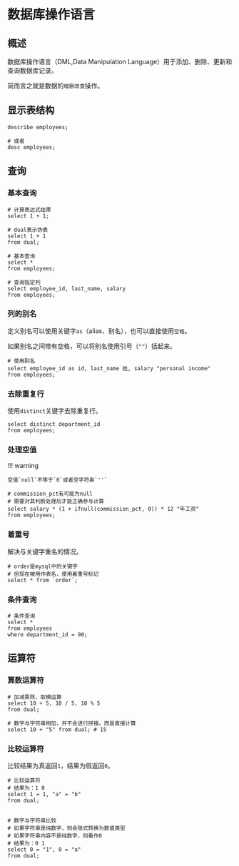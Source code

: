# 数据库操作语言

## 概述

数据库操作语言（DML,Data Manipulation Language）用于添加、删除、更新和查询数据库记录。

简而言之就是数据的`增删改查`操作。

## 显示表结构

```mysql
describe employees;

# 或者
desc employees;
```

## 查询

### 基本查询

```mysql
# 计算表达式结果
select 1 + 1;

# dual表示伪表
select 1 + 1
from dual;
```

```mysql
# 基本查询
select *
from employees;

# 查询指定列
select employee_id, last_name, salary
from employees;
```

### 列的别名

定义别名可以使用关键字`as`（alias、别名），也可以直接使用`空格`。

如果别名之间带有空格，可以将别名使用引号（`""`）括起来。

```mysql
# 使用别名
select employee_id as id, last_name 姓, salary "personal income"
from employees;
```

### 去除重复行

使用`distinct`关键字去除重复行。

```mysql
select distinct department_id
from employees; 
```

### 处理空值

!!! warning

    空值`null`不等于`0`或者空字符串`''`

```mysql
# commission_pct有可能为null
# 需要对其判断处理后才能正确参与计算
select salary * (1 + ifnull(commission_pct, 0)) * 12 "年工资"
from employees;
```

### 着重号

解决与关键字重名的情况。

```mysql
# order是mysql中的关键字
# 但现在被用作表名，使用着重号标记
select * from `order`;
```

### 条件查询

```mysql
# 条件查询
select *
from employees
where department_id = 90;
```

## 运算符

### 算数运算符

```mysql
# 加减乘除、取模运算
select 10 + 5, 10 / 5, 10 % 5
from dual;

# 数字与字符串相加，并不会进行拼接。而是直接计算
select 10 + "5" from dual; # 15
```

### 比较运算符

比较结果为真返回`1`，结果为假返回`0`。

```mysql
# 比较运算符
# 结果为：1 0
select 1 = 1, "a" = "b"
from dual;


# 数字与字符串比较
# 如果字符串是纯数字，则会隐式转换为数值类型
# 如果字符串内容不是纯数字，则看作0
# 结果为：0 1
select 0 = "1", 0 = "a"
from dual; 
```

